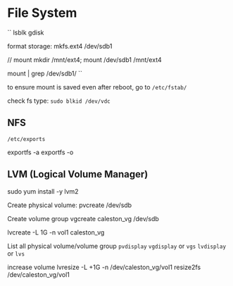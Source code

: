# File System

``
lsblk
gdisk

format storage:
mkfs.ext4 /dev/sdb1

// mount
mkdir /mnt/ext4;
mount /dev/sdb1 /mnt/ext4

mount | grep /dev/sdb1/
``

to ensure mount is saved even after reboot, go to `/etc/fstab/`

check fs type: `sudo blkid /dev/vdc`


## NFS
`/etc/exports`

exportfs -a 
exportfs -o

## LVM (Logical Volume Manager)
sudo yum install -y lvm2

Create physical volume:
pvcreate /dev/sdb

Create volume group
vgcreate caleston_vg /dev/sdb

lvcreate -L 1G -n vol1 caleston_vg

List all physical volume/volume group
`pvdisplay`
`vgdisplay` or `vgs`
`lvdisplay` or `lvs`

increase volume
lvresize -L +1G -n /dev/caleston_vg/vol1
resize2fs /dev/caleston_vg/vol1